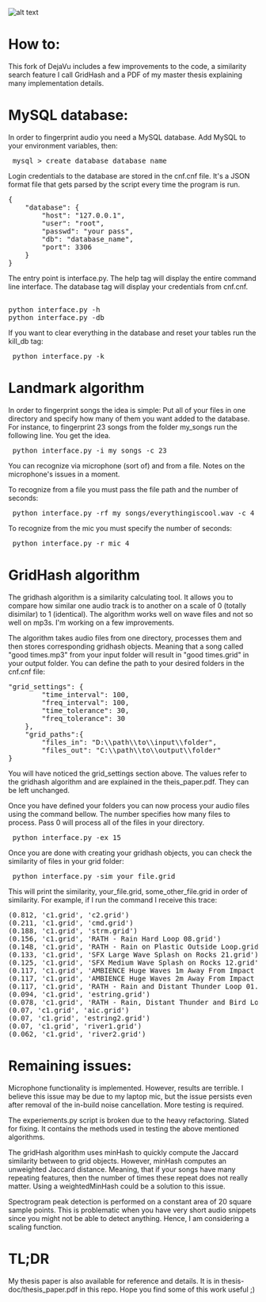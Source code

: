 ![alt text](https://imgs.xkcd.com/comics/silence_2x.png)

# How to:

This fork of DejaVu includes a few improvements to the code, a similarity search feature I call GridHash and a PDF of my master thesis explaining many implementation details.

# MySQL database:

In order to fingerprint audio you need a MySQL database. Add MySQL to your environment variables, then:
<pre> mysql > create database database_name </pre>

Login credentials to the database are stored in the cnf.cnf file. It's a JSON format file that gets parsed by the script every time the program is run.

<pre>
{
    "database": {
        "host": "127.0.0.1",
        "user": "root",
        "passwd": "your pass",
        "db": "database_name",
        "port": 3306
    }
}
</pre>

The entry point is interface.py. The help tag will display the entire command line interface. The database tag will display your credentials from cnf.cnf.
<pre> 
python interface.py -h
python interface.py -db
</pre>

If you want to clear everything in the database and reset your tables run the kill_db tag:

<pre> python interface.py -k </pre>

# Landmark algorithm

In order to fingerprint songs the idea is simple: Put all of your files in one directory and specify how many of them you want added to the database. For instance, to fingerprint 23 songs from the folder my_songs run the following line. You get the idea.

<pre> python interface.py -i my_songs -c 23 </pre>

You can recognize via microphone (sort of) and from a file. Notes on the microphone's issues in a moment.

To recognize from a file you must pass the file path and the number of seconds:
<pre> python interface.py -rf my_songs/everythingiscool.wav -c 4 </pre>

To recognize from the mic you must specify the number of seconds:
<pre> python interface.py -r mic 4 </pre>

# GridHash algorithm

The gridhash algorithm is a similarity calculating tool. It allows you to compare how similar one audio track is to another on a scale of 0 (totally disimilar) to 1 (identical). The algorithm works well on wave files and not so well on mp3s. I'm working on a few improvements.

The algorithm takes audio files from one directory, processes them and then stores corresponding gridhash objects. Meaning that a song called "good times.mp3" from your input folder will result in "good times.grid" in your output folder. You can define the path to your desired folders in the cnf.cnf file:

<pre>
"grid_settings": {
        "time_interval": 100,
        "freq_interval": 100,
        "time_tolerance": 30,
        "freq_tolerance": 30
    },
    "grid_paths":{
        "files_in": "D:\\path\\to\\input\\folder",
        "files_out": "C:\\path\\to\\output\\folder"
}
</pre>

You will have noticed the grid_settings section above. The values refer to the gridhash algorithm and are explained in the theis_paper.pdf. They can be left unchanged.

Once you have defined your folders you can now process your audio files using the command bellow. The number specifies how many files to process. Pass 0 will process all of the files in your directory.

<pre> python interface.py -ex 15 </pre>

Once you are done with creating your gridhash objects, you can check the similarity of files in your grid folder:

<pre> python interface.py -sim your_file.grid </pre>

This will print the similarity, your_file.grid, some_other_file.grid in order of similarity. For example, if I run the command I receive this trace:
<pre>
(0.812, 'c1.grid', 'c2.grid')
(0.211, 'c1.grid', 'cmd.grid')
(0.188, 'c1.grid', 'strm.grid')
(0.156, 'c1.grid', 'RATH - Rain Hard Loop 08.grid')
(0.148, 'c1.grid', 'RATH - Rain on Plastic Outside Loop.grid')
(0.133, 'c1.grid', 'SFX Large Wave Splash on Rocks 21.grid')
(0.125, 'c1.grid', 'SFX Medium Wave Splash on Rocks 12.grid')
(0.117, 'c1.grid', 'AMBIENCE Huge Waves 1m Away From Impact Point 2.grid')
(0.117, 'c1.grid', 'AMBIENCE Huge Waves 2m Away From Impact Point 1.grid')
(0.117, 'c1.grid', 'RATH - Rain and Distant Thunder Loop 01.grid')
(0.094, 'c1.grid', 'estring.grid')
(0.078, 'c1.grid', 'RATH - Rain, Distant Thunder and Bird Loop.grid')
(0.07, 'c1.grid', 'aic.grid')
(0.07, 'c1.grid', 'estring2.grid')
(0.07, 'c1.grid', 'river1.grid')
(0.062, 'c1.grid', 'river2.grid')
</pre>

# Remaining issues:

Microphone functionality is implemented. However, results are terrible. I believe this issue may be due to my laptop mic, but the issue persists even after removal of the in-build noise cancellation. More testing is required.

The experiements.py script is broken due to the heavy refactoring. Slated for fixing. It contains the methods used in testing the above mentioned algorithms.

The gridHash algorithm uses minHash to quickly compute the Jaccard similarity between to grid objects. However, minHash computes an unweighted Jaccard distance. Meaning, that if your songs have many repeating features, then the number of times these repeat does not really matter. Using a weightedMinHash could be a solution to this issue.

Spectrogram peak detection is performed on a constant area of 20 square sample points. This is problematic when you have very short audio snippets since you might not be able to detect anything. Hence, I am considering a scaling function.

# TL;DR

My thesis paper is also available for reference and details. It is in thesis-doc/thesis_paper.pdf in this repo. Hope you find some of this work useful ;)
